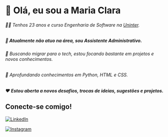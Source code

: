 
# 👋 Olá, eu sou a Maria Clara 



###### 👩‍💻 Tenhos 23 anos e curso Engenharia de Software na [Uninter](https://univirtus.uninter.com/).
##### 💼 Atualmente não atuo na área, sou Assistente Administrativo.
###### 📌 Buscando migrar para o tech, estou focando bastante em projetos e novos conhecimentos.

###### 📖 Aprofundando conhecimentos em Python, HTML e CSS.

##### ❤️ Estou aberta a novos desafios, trocas de ideias, sugestões e projetos.  


## Conecte-se comigo!

[![LinkedIn](https://img.shields.io/badge/LinkedIn-0077B5?style=for-the-badge&logo=linkedin&logoColor=white)](https://www.linkedin.com/in/maria-clara-s-640887139/)

[![Instagram](https://img.shields.io/badge/-Instagram-%23E4405F?style=for-the-badge&logo=instagram&logoColor=white)](https://www.instagram.com/mariaclaraa.s/#)